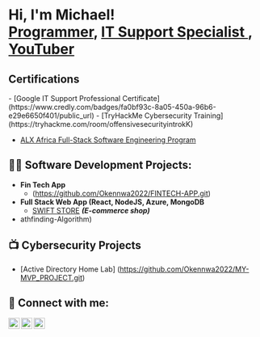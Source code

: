 <h1>Hi, I'm Michael! <br/><a href="https://github.com/Okennwa2022">Programmer</a>, <a href="https://www.linkedin.com/in/adindumichael/">IT Support Specialist </a>, <a href="https://www.youtube.com/c/adindumichael">YouTuber</a></h1>

<h2>Certifications</h2>
- [Google IT Support Professional Certificate](https://www.credly.com/badges/fa0bf93c-8a05-450a-96b6-e29e6650f401/public_url)  
- [TryHackMe Cybersecurity Training](https://tryhackme.com/room/offensivesecurityintrokK)  


- [ALX Africa Full-Stack Software Engineering Program](https://savanna.alxafrica.com/rails/active_storage/blobs/redirect/eyJfcmFpbHMiOnsibWVzc2FnZSI6IkJBaHBBMEhCS2c9PSIsImV4cCI6bnVsbCwicHVyIjoiYmxvYl9pZCJ9fQ==--4843673b2b0b98ad74ee1f0d6e02178a8ad2b76b/17-short-specializations-certificate-adindu-ogechukwu.png)  

<h2>👨‍💻 Software Development Projects:</h2>

- <b>Fin Tech App</b>
  - (https://github.com/Okennwa2022/FINTECH-APP.git)
- <b>Full Stack Web App (React, NodeJS, Azure, MongoDB</b>
  - [SWIFT STORE](https://github.com/Okennwa2022/Swift-Store.git) <b><i>(E-commerce shop)</b></i>
- athfinding-Algorithm)

<h2>📺 Cybersecurity Projects</h2>

- [Active Directory Home Lab] (https://github.com/Okennwa2022/MY-MVP_PROJECT.git)

<h2> 🤳 Connect with me:</h2>

[<img align="left" alt="adindumichael | YouTube" width="22px" src="https://cdn.jsdelivr.net/npm/simple-icons@v3/icons/youtube.svg" />][youtube]
[<img align="left" alt="b_okennwa | Twitter" width="22px" src="https://cdn.jsdelivr.net/npm/simple-icons@v3/icons/twitter.svg" />][twitter]
[<img align="left" alt="adindumichael | LinkedIn" width="22px" src="https://cdn.jsdelivr.net/npm/simple-icons@v3/icons/linkedin.svg" />][linkedin]

<br/>

[youtube]: https://www.youtube.com/@adindumichael  
[twitter]: https://twitter.com/b_okennwa  
[linkedin]: https://www.linkedin.com/in/adindumichael  

